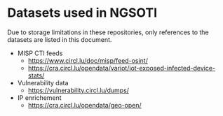# Datasets used in NGSOTI
Due to storage limitations in these repositories, only references to the datasets are listed in this document.

- MISP CTI feeds
    - https://www.circl.lu/doc/misp/feed-osint/
    - https://cra.circl.lu/opendata/variot/iot-exposed-infected-device-stats/
- Vulnerability data
    - https://vulnerability.circl.lu/dumps/
- IP enrichement
    - https://cra.circl.lu/opendata/geo-open/
